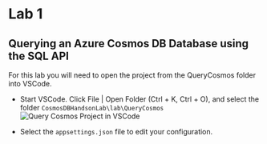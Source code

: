 # Lab 1
## Querying an Azure Cosmos DB Database using the SQL API

For this lab you will need to open the project from the QueryCosmos folder into VSCode.

-  Start VSCode. Click File | Open Folder (Ctrl + K, Ctrl + O), and select the folder `CosmosDBHandsonLab\lab\QueryCosmos` 
 ![Query Cosmos Project in VSCode](../media/Lab1_AppSettings.png)

- Select the `appsettings.json` file to edit your configuration.